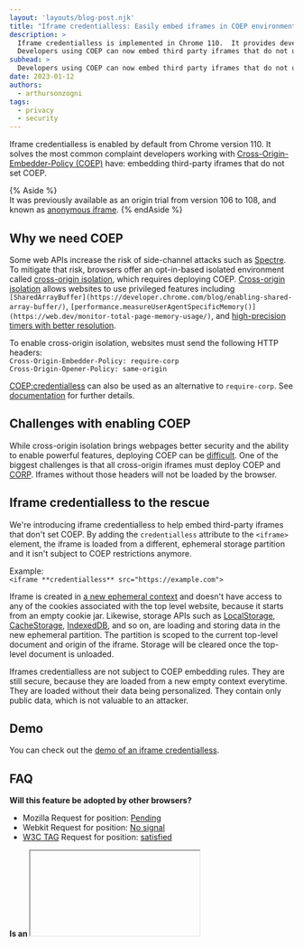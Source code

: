 ```yaml
---
layout: 'layouts/blog-post.njk'
title: "Iframe credentialless: Easily embed iframes in COEP environments"
description: >
  Iframe credentialless is implemented in Chrome 110.  It provides developers a way to load documents in third-party iframes using a new and ephemeral context. In return, they are no longer subject to the COEP embedding rules. 
  Developers using COEP can now embed third party iframes that do not use COEP themselves.
subhead: >
  Developers using COEP can now embed third party iframes that do not use COEP themselves.
date: 2023-01-12
authors:
  - arthursonzogni
tags:
  - privacy
  - security
---
```


Iframe credentialless is enabled by default from Chrome version 110. It solves the most common complaint developers working with [Cross-Origin-Embedder-Policy (COEP)](https://web.dev/security-headers/#coep) have: embedding third-party iframes that do not set COEP.

{% Aside %}  
It was previously available as an origin trial from version 106 to 108, and known as [anonymous iframe](/blog/anonymous-iframe-origin-trial/).
{% endAside %}

## Why we need COEP

Some web APIs increase the risk of side-channel attacks such as [Spectre](https://en.wikipedia.org/wiki/Spectre_(security_vulnerability)). To mitigate that risk, browsers offer an opt-in-based isolated environment called [cross-origin isolation](https://web.dev/coop-coep/), which requires deploying COEP. [Cross-origin isolation](https://web.dev/coop-coep/) allows websites to use privileged features including `[SharedArrayBuffer](https://developer.chrome.com/blog/enabling-shared-array-buffer/)`, `[performance.measureUserAgentSpecificMemory()](https://web.dev/monitor-total-page-memory-usage/)`, and [high-precision timers with better resolution](/blog/cross-origin-isolated-hr-timers/).

To enable cross-origin isolation, websites must send the following HTTP headers:  
`Cross-Origin-Embedder-Policy: require-corp`  
`Cross-Origin-Opener-Policy: same-origin`

[COEP:credentialless](/blog/coep-credentialless-origin-trial/) can also be used as an alternative to `require-corp`. See [documentation](https://developer.mozilla.org/docs/Web/HTTP/Headers/Cross-Origin-Embedder-Policy) for further details.

## Challenges with enabling COEP

While cross-origin isolation brings webpages better security and the ability to enable powerful features, deploying COEP can be [difficult](https://web.dev/cross-origin-isolation-guide/). One of the biggest challenges is that all cross-origin iframes must deploy COEP and [CORP](https://web.dev/security-headers/#corp). Iframes without those headers will not be loaded by the browser.

## Iframe credentialless to the rescue

We're introducing iframe credentialless to help embed third-party iframes that don't set COEP. By adding the `credentialless` attribute to the `<iframe>` element, the iframe is loaded from a different, ephemeral storage partition and it isn't subject to COEP restrictions anymore. 

Example:  
`<iframe **credentialless** src="https://example.com">`

Iframe is created in [a new ephemeral context](https://developer.mozilla.org/docs/Web/Security/IFrame_credentialless#the_solution_%E2%80%94_iframe_credentialless) and doesn't have access to any of the cookies associated with the top level website, because it starts from an empty cookie jar. Likewise, storage APIs such as [LocalStorage](https://developer.mozilla.org/docs/Web/API/Window/localStorage), [CacheStorage](https://developer.mozilla.org/docs/Web/API/CacheStorage), [IndexedDB](https://developer.mozilla.org/docs/Web/API/IndexedDB_API), and so on, are loading and storing data in the new ephemeral partition. The partition is scoped to the current top-level document and origin of the iframe. Storage will be cleared once the top-level document is unloaded.

Iframes credentialless are not subject to COEP embedding rules. They are still secure, because they are loaded from a new empty context everytime. They are loaded without their data being personalized. They contain only public data, which is not valuable to an attacker.

## Demo

You can check out the [demo of an iframe credentialless](https://iframe-credentialless.glitch.me/).

## FAQ

**Will this feature be adopted by other browsers?**

-  Mozilla Request for position: [Pending](https://github.com/mozilla/standards-positions/issues/628)
-  Webkit Request for position: [No signal](https://lists.webkit.org/pipermail/webkit-dev/2022-April/032205.html)
-  [W3C TAG](https://www.w3.org/2001/tag/) Request for position: [satisfied](https://github.com/w3ctag/design-reviews/issues/639)

**Is an <iframe> nested inside an <iframe credentialless> credentialless?**

Yes. It is inherited. Once an iframe is credentialless, that applies to all iframes in the whole subtree even without a `credentialless` attribute.

**Are pop-ups created from <iframe credentialless> credentialless too?**

Pop-ups are opened as if `noopener` was set. They are created from a new regular top-level context and are not anonymous. They can't communicate with the credentialless iframe.

**How to detect the document has been embedded in a credentialless iframe?**

`window.credentialless` is true inside a credentialless iframe and false otherwise. Its value is `undefined` in a web browser not supporting iframe credentialless.

## Resources

-  [Making your website "cross-origin isolated" using COOP and COEP](https://web.dev/coop-coep/)
-  [Why you need "cross-origin isolated" for powerful features](https://web.dev/why-coop-coep/)
-  [A guide to enable cross-origin isolation](https://web.dev/cross-origin-isolation-guide/)
-  [SharedArrayBuffer updates in Android Chrome 88 and Desktop Chrome 92](/blog/enabling-shared-array-buffer/)
-  [Load cross-origin resources without CORP headers using `COEP: credentialless`](/blog/coep-credentialless-origin-trial/)
-  [IFrame credentialless - Web security | MDN](https://developer.mozilla.org/docs/Web/Security/IFrame_credentialless)